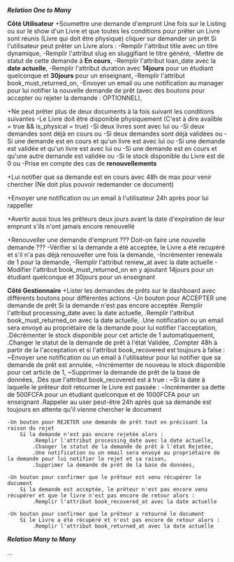 ***Relation One to Many***

**Côté Utilisateur**
+Soumettre une demande d'emprunt
    Une fois sur le Listing ou sur le show d'un Livre et que toutes les conditions pour prêter un Livre sont réunis (Livre qui doit être physique) cliquer sur demander un prêt
    Si l'utilisateur peut prêter un Livre alors :
        -Remplir l'attribut title avec un titre dynamique,
        -Remplir l'attribut slug en sluggifiant le titre généré,
        -Mettre de statut de cette demande à **En cours**,
        -Remplir l'attribut loan_date avec la **date actuelle**,
        -Remplir l'attribut duration avec **14jours** pour un étudiant quelconque et **30jours** pour un enseignant,
        -Remplir l'attribut book_must_returned_on,
        -Envoyer un email ou une notification au manager pour lui notifier la nouvelle demande de prêt (avec des boutons pour accepter ou rejeter la demande : OPTIONNEL),


+Ne peut prêter plus de deux documents à la fois suivant les conditions suivantes
    -Le Livre doit être disponible physiquement (C'est à dire availble = true && is_physical = true)
    -Si deux livres sont avec lui ou
    -Si deux demandes sont déjà en cours ou
    -Si deux demandes sont déjà validées ou
    -Si une demande est en cours et qu'un livre est avec lui ou
    -Si une demande est validée et qu'un livre est avec lui ou
    -Si une demande est en cours et qu'une autre demande est validée ou
    -Si le stock disponible du Livre est de 0 ou
    -Prise en compte des cas de **renouvellements**


+Lui notifier que sa demande est en cours avec 48h de max pour venir chercher (Ne doit plus pouvoir redemander ce document)

+Envoyer une notification ou un email à l'utilisateur 24h après pour lui rappeller

+Avertir aussi tous les prêteurs deux jours avant la date d'expiration de leur emprunt s'ils n'ont jamais encore renouvellé


+Renouveller une demande d'emprunt
    ??? Doit-on faire une nouvelle demande ???
    -Vérifier si la demande a été acceptée, le Livre a été recupéré et s'il n'a pas déjà renouveller une fois la demande,
    -Incrémenter renewals de 1 pour la demande,
    -Remplir l'attribut reniew_at avec la date actuelle
    -Modifier l'attribut book_must_returned_on en y ajoutant 14jours pour un étudiant quelconque et 30jours pour un enseignant



**Côté Gestionnaire**
+Lister les demandes de prêts sur le dashboard avec différents boutons pour différentes actions
    -Un bouton pour ACCEPTER une demande de prêt
        Si la demande n'est pas encore acceptée
            .Remplir l'attribut processing_date avec la date actuelle,
            .Remplir l'attribut book_must_returned_on avec la date actuelle,
            .Une notification ou un email sera envoyé au propriétaire de la demande pour lui notifier l'acceptation,
            .Décrémenter le stock disponible pour cet article de 1 automatiquement,
            .Changer le statut de la demande de prêt à l'état Validée,
            .Compter 48h à partir de la l'acceptation et si l'attribut book_recovered est toujours à false :
                ~Envoyer une notification ou un email à l'utilisateur pour lui notifier que sa demande de prêt est annulée,
                ~Incrémenter de nouveau le stock disponible pour cet article de 1,
                ~Supprimer la demande de prêt de la base de données,
            .Dès que l'attribut book_recovered est à true :
                ~Si la date à laquelle le prêteur doit retourner le Livre est passée :
                    ¬Incrémenter sa dette de 500FCFA pour un étudiant quelconque et de 1000FCFA pour un enseignant
            .Rappeler au user peut-être 24h après que sa demande est toujours en attente qu'il vienne chercher le document

    -Un bouton pour REJETER une demande de prêt tout en précisant la raison du rejet
        Si la demande n'est pas encore rejetée alors :
            .Remplir l'attribut processing_date avec la date actuelle,
            .Changer le statut de la demande de prêt à l'état Rejetée,
            .Une notification ou un email sera envoyé au propriétaire de la demande pour lui notifier le rejet et sa raison,
            .Supprimer la demande de prêt de la base de données,

    -Un bouton pour confirmer que le prêteur est venu récupérer le document
        Si la demande est acceptée, le prêteur n'est pas encore venu récupérer et que le livre n'est pas encore de retour alors :
            .Remplir l'attribut book_recovered_at avec la date actuelle

    -Un bouton pour confirmer que le prêteur a retourné le document
        Si le Livre a été récupéré et n'est pas encore de retour alors :
            .Remplir l'attribut book_returned_at avec la date actuelle



***Relation Many to Many***

...
